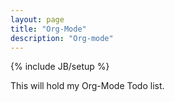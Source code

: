 ```yaml
---
layout: page
title: "Org-Mode"
description: "Org-mode"
---
```

{% include JB/setup %}

This will hold my Org-Mode Todo list.